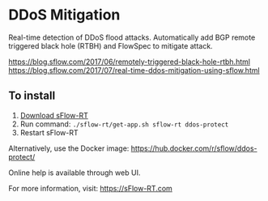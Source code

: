 # DDoS Mitigation

Real-time detection of DDoS flood attacks. Automatically add BGP 
remote triggered black hole (RTBH) and FlowSpec to mitigate attack.

https://blog.sflow.com/2017/06/remotely-triggered-black-hole-rtbh.html
https://blog.sflow.com/2017/07/real-time-ddos-mitigation-using-sflow.html

## To install

1. [Download sFlow-RT](https://sflow-rt.com/download.php)
2. Run command: `./sflow-rt/get-app.sh sflow-rt ddos-protect`
3. Restart sFlow-RT

Alternatively, use the Docker image:
https://hub.docker.com/r/sflow/ddos-protect/

Online help is available through web UI.

For more information, visit:
https://sFlow-RT.com
